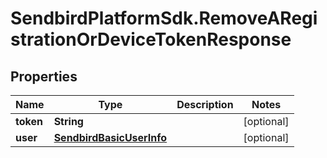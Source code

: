 # SendbirdPlatformSdk.RemoveARegistrationOrDeviceTokenResponse

## Properties

Name | Type | Description | Notes
------------ | ------------- | ------------- | -------------
**token** | **String** |  | [optional] 
**user** | [**SendbirdBasicUserInfo**](SendbirdBasicUserInfo.md) |  | [optional] 


